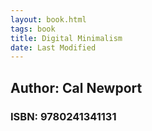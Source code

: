 ```yaml
---
layout: book.html
tags: book 
title: Digital Minimalism
date: Last Modified
---
```


<html>
  <head>
    <title>
    Digital Minimalism
    </title>
  </head>
  <body>
    
## Author: Cal Newport
### ISBN:  9780241341131

</body>
</html>
